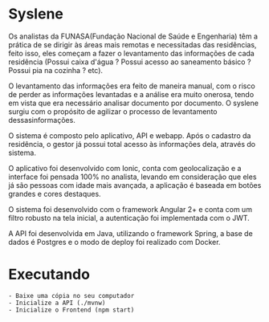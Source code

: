 # Syslene
   
Os analistas da FUNASA(Fundação Nacional de Saúde e Engenharia) têm a prática de se dirigir às áreas mais remotas e necessitadas das residências, feito isso, eles começam a fazer o levantamento das informações de cada residência (Possui caixa d'água ? Possui acesso ao saneamento básico ? Possui pia na cozinha ? etc).

O levantamento das informações era feito de maneira manual, com o risco de perder as informações levantadas e a análise era muito onerosa, tendo em vista que era necessário analisar documento por documento. O syslene surgiu com o propósito de agilizar o processo de levantamento dessasinformações.

O sistema é composto pelo aplicativo, API e webapp. Após o cadastro da residência, o gestor já possui total acesso às informações dela, através do sistema.

O aplicativo foi desenvolvido com Ionic, conta com geolocalização e a interface foi pensada 100% no analista, levando em consideração que eles já são pessoas com idade mais avançada, a aplicação é baseada em botões grandes e cores destaques.

O sistema foi desenvolvido com o framework Angular 2+ e conta com um filtro robusto na tela inicial, a autenticação foi implementada com o JWT.

A API foi desenvolvida em Java, utilizando o framework Spring, a base de dados é Postgres e o modo de deploy foi realizado com Docker. 

# Executando
    - Baixe uma cópia no seu computador
    - Inicialize a API (./mvnw)
    - Inicialize o Frontend (npm start)
